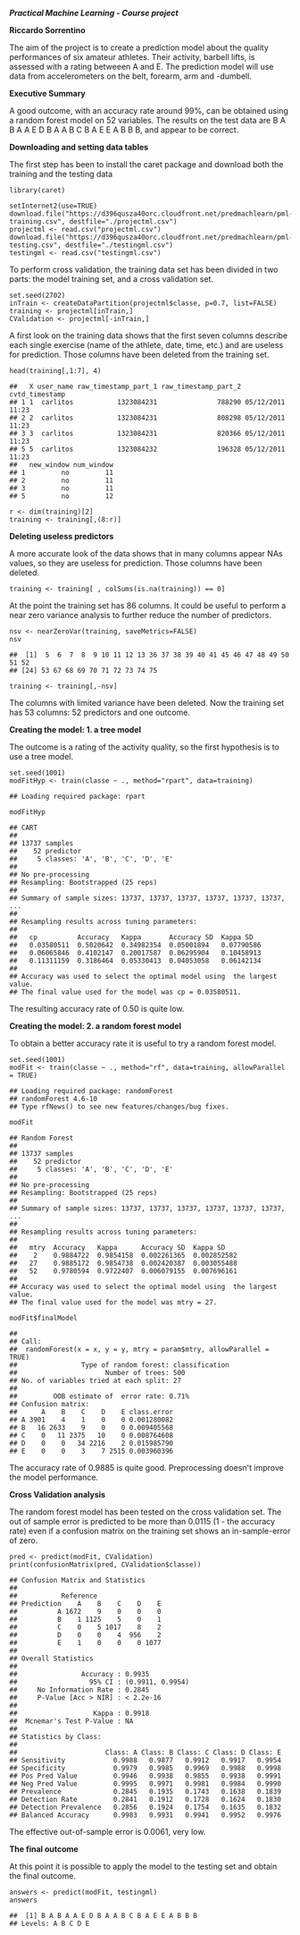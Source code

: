 ***Practical Machine Learning - Course project***

**Riccardo Sorrentino**

The aim of the project is to create a prediction model about the quality
performances of six amateur athletes. Their activity, barbell lifts, is
assessed with a rating betweeen A and E. The prediction model will use
data from accelerometers on the belt, forearm, arm and -dumbell.

**Executive Summary**

A good outcome, with an accuracy rate around 99%, can be obtained using
a random forest model on 52 variables. The results on the test data are
B A B A A E D B A A B C B A E E A B B B, and appear to be correct.

**Downloading and setting data tables**

The first step has been to install the caret package and download both
the training and the testing data

    library(caret)

    setInternet2(use=TRUE)
    download.file("https://d396qusza40orc.cloudfront.net/predmachlearn/pml-training.csv", destfile="./projectml.csv")
    projectml <- read.csv("projectml.csv")
    download.file("https://d396qusza40orc.cloudfront.net/predmachlearn/pml-testing.csv", destfile="./testingml.csv")
    testingml <- read.csv("testingml.csv")

To perform cross validation, the training data set has been divided in
two parts: the model training set, and a cross validation set.

    set.seed(2702)
    inTrain <- createDataPartition(projectml$classe, p=0.7, list=FALSE)
    training <- projectml[inTrain,]
    CValidation <- projectml[-inTrain,]

A first look on the training data shows that the first seven columns
describe each single exercise (name of the athlete, date, time, etc.)
and are useless for prediction. Those columns have been deleted from the
training set.

    head(training[,1:7], 4)

    ##   X user_name raw_timestamp_part_1 raw_timestamp_part_2   cvtd_timestamp
    ## 1 1  carlitos           1323084231               788290 05/12/2011 11:23
    ## 2 2  carlitos           1323084231               808298 05/12/2011 11:23
    ## 3 3  carlitos           1323084231               820366 05/12/2011 11:23
    ## 5 5  carlitos           1323084232               196328 05/12/2011 11:23
    ##   new_window num_window
    ## 1         no         11
    ## 2         no         11
    ## 3         no         11
    ## 5         no         12

    r <- dim(training)[2]
    training <- training[,(8:r)]

**Deleting useless predictors**

A more accurate look of the data shows that in many columns appear NAs
values, so they are useless for prediction. Those columns have been
deleted.

    training <- training[ , colSums(is.na(training)) == 0]

At the point the training set has 86 columns. It could be useful to
perform a near zero variance analysis to further reduce the number of
predictors.

    nsv <- nearZeroVar(training, saveMetrics=FALSE)
    nsv

    ##  [1]  5  6  7  8  9 10 11 12 13 36 37 38 39 40 41 45 46 47 48 49 50 51 52
    ## [24] 53 67 68 69 70 71 72 73 74 75

    training <- training[,-nsv]

The columns with limited variance have been deleted. Now the training
set has 53 columns: 52 predictors and one outcome.

**Creating the model: 1. a tree model**

The outcome is a rating of the activity quality, so the first hypothesis
is to use a tree model.

    set.seed(1001)
    modFitHyp <- train(classe ~ ., method="rpart", data=training)

    ## Loading required package: rpart

    modFitHyp

    ## CART 
    ## 
    ## 13737 samples
    ##    52 predictor
    ##     5 classes: 'A', 'B', 'C', 'D', 'E' 
    ## 
    ## No pre-processing
    ## Resampling: Bootstrapped (25 reps) 
    ## 
    ## Summary of sample sizes: 13737, 13737, 13737, 13737, 13737, 13737, ... 
    ## 
    ## Resampling results across tuning parameters:
    ## 
    ##   cp          Accuracy   Kappa       Accuracy SD  Kappa SD  
    ##   0.03580511  0.5020642  0.34982354  0.05001894   0.07790586
    ##   0.06065846  0.4102147  0.20017587  0.06295904   0.10458913
    ##   0.11311159  0.3186464  0.05330413  0.04053058   0.06142134
    ## 
    ## Accuracy was used to select the optimal model using  the largest value.
    ## The final value used for the model was cp = 0.03580511.

The resulting accuracy rate of 0.50 is quite low.

**Creating the model: 2. a random forest model**

To obtain a better accuracy rate it is useful to try a random forest
model.

    set.seed(1001)
    modFit <- train(classe ~ ., method="rf", data=training, allowParallel = TRUE)

    ## Loading required package: randomForest
    ## randomForest 4.6-10
    ## Type rfNews() to see new features/changes/bug fixes.

    modFit

    ## Random Forest 
    ## 
    ## 13737 samples
    ##    52 predictor
    ##     5 classes: 'A', 'B', 'C', 'D', 'E' 
    ## 
    ## No pre-processing
    ## Resampling: Bootstrapped (25 reps) 
    ## 
    ## Summary of sample sizes: 13737, 13737, 13737, 13737, 13737, 13737, ... 
    ## 
    ## Resampling results across tuning parameters:
    ## 
    ##   mtry  Accuracy   Kappa      Accuracy SD  Kappa SD   
    ##    2    0.9884722  0.9854158  0.002261365  0.002852582
    ##   27    0.9885172  0.9854738  0.002420387  0.003055488
    ##   52    0.9780594  0.9722407  0.006079155  0.007696161
    ## 
    ## Accuracy was used to select the optimal model using  the largest value.
    ## The final value used for the model was mtry = 27.

    modFit$finalModel

    ## 
    ## Call:
    ##  randomForest(x = x, y = y, mtry = param$mtry, allowParallel = TRUE) 
    ##                Type of random forest: classification
    ##                      Number of trees: 500
    ## No. of variables tried at each split: 27
    ## 
    ##         OOB estimate of  error rate: 0.71%
    ## Confusion matrix:
    ##      A    B    C    D    E class.error
    ## A 3901    4    1    0    0 0.001280082
    ## B   16 2633    9    0    0 0.009405568
    ## C    0   11 2375   10    0 0.008764608
    ## D    0    0   34 2216    2 0.015985790
    ## E    0    0    3    7 2515 0.003960396

The accuracy rate of 0.9885 is quite good. Preprocessing doesn't improve
the model performance.

**Cross Validation analysis**

The random forest model has been tested on the cross validation set. The
out of sample error is predicted to be more than 0.0115 (1 - the
accuracy rate) even if a confusion matrix on the training set shows an
in-sample-error of zero.

    pred <- predict(modFit, CValidation)
    print(confusionMatrix(pred, CValidation$classe))

    ## Confusion Matrix and Statistics
    ## 
    ##           Reference
    ## Prediction    A    B    C    D    E
    ##          A 1672    9    0    0    0
    ##          B    1 1125    5    0    1
    ##          C    0    5 1017    8    2
    ##          D    0    0    4  956    2
    ##          E    1    0    0    0 1077
    ## 
    ## Overall Statistics
    ##                                           
    ##                Accuracy : 0.9935          
    ##                  95% CI : (0.9911, 0.9954)
    ##     No Information Rate : 0.2845          
    ##     P-Value [Acc > NIR] : < 2.2e-16       
    ##                                           
    ##                   Kappa : 0.9918          
    ##  Mcnemar's Test P-Value : NA              
    ## 
    ## Statistics by Class:
    ## 
    ##                      Class: A Class: B Class: C Class: D Class: E
    ## Sensitivity            0.9988   0.9877   0.9912   0.9917   0.9954
    ## Specificity            0.9979   0.9985   0.9969   0.9988   0.9998
    ## Pos Pred Value         0.9946   0.9938   0.9855   0.9938   0.9991
    ## Neg Pred Value         0.9995   0.9971   0.9981   0.9984   0.9990
    ## Prevalence             0.2845   0.1935   0.1743   0.1638   0.1839
    ## Detection Rate         0.2841   0.1912   0.1728   0.1624   0.1830
    ## Detection Prevalence   0.2856   0.1924   0.1754   0.1635   0.1832
    ## Balanced Accuracy      0.9983   0.9931   0.9941   0.9952   0.9976

The effective out-of-sample error is 0.0061, very low.

**The final outcome**

At this point it is possible to apply the model to the testing set and
obtain the final outcome.

    answers <- predict(modFit, testingml)
    answers

    ##  [1] B A B A A E D B A A B C B A E E A B B B
    ## Levels: A B C D E
